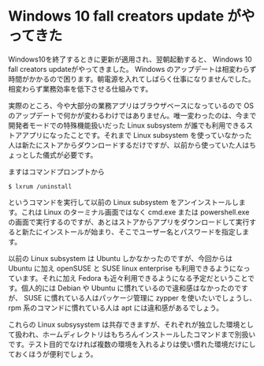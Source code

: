 # Windows 10 fall creators update がやってきた

Windows10を終了するときに更新が適用され、翌朝起動すると、 Windows 10 fall creators updateがやってきました。 Windows のアップデートは相変わらず時間がかかるので困ります。朝電源を入れてしばらく仕事になりませんでした。相変わらず業務効率を低下させる仕組みです。

実際のところ、今や大部分の業務アプリはブラウザベースになっているので OS のアップデートで何かが変わるわけではありません。唯一変わったのは、今まで開発者モードでの特殊機能扱いだった Linux subsystem が誰でも利用できるストアアプリになったことです。それまで Linux subsystem を使っていなかった人は新たにストアからダウンロードするだけですが、以前から使っていた人はちょっとした儀式が必要です。

ますはコマンドプロンプトから

    $ lxrum /uninstall

というコマンドを実行して以前の Linux subsystem をアンインストールします。これは Linux のターミナル画面ではなく cmd.exe または powershell.exe の画面で実行するのですが、あとはストアからアプリをダウンロードして実行すると新たにインストールが始まり、そこでユーザー名とパスワードを指定します。

以前の Linux subsystem は Ubuntu しかなかったのですが、今回からは Ubuntu に加え openSUSE と SUSE linux enterprise も利用できるようになっています。それに加え Fedora も近々利用できるようになる予定だということです。個人的には Debian や Ubuntu に慣れているので違和感はなかったのですが、 SUSE に慣れている人はパッケージ管理に zypper を使いたいでしょうし、 rpm 系のコマンドに慣れている人は apt には違和感があるでしょう。

これらの Linux subsysystem は共存できますが、それぞれが独立した環境として扱われ、ホームディレクトリはもちろんインストールしたコマンドまで別扱いです。テスト目的でなければ複数の環境を入れるよりは使い慣れた環境だけにしておくほうが便利でしょう。
